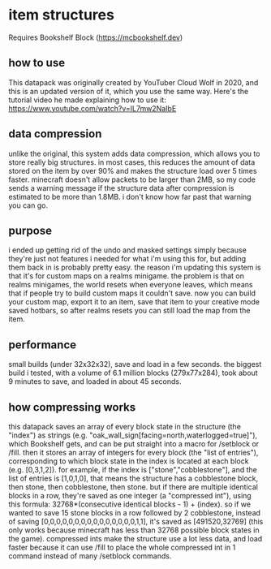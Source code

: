 # item structures
Requires Bookshelf Block (https://mcbookshelf.dev)

## how to use
This datapack was originally created by YouTuber Cloud Wolf in 2020, and this is an updated version of it, which you use the same way. Here's the tutorial video he made explaining how to use it: https://www.youtube.com/watch?v=IL7mw2NaIbE

## data compression
unlike the original, this system adds data compression, which allows you to store really big structures. in most cases, this reduces the amount of data stored on the item by over 90% and makes the structure load over 5 times faster. minecraft doesn't allow packets to be larger than 2MB, so my code sends a warning message if the structure data after compression is estimated to be more than 1.8MB. i don't know how far past that warning you can go.

## purpose
i ended up getting rid of the undo and masked settings simply because they're just not features i needed for what i'm using this for, but adding them back in is probably pretty easy. the reason i'm updating this system is that it's for custom maps on a realms minigame. the problem is that on realms minigames, the world resets when everyone leaves, which means that if people try to build custom maps it couldn't save. now you can build your custom map, export it to an item, save that item to your creative mode saved hotbars, so after realms resets you can still load the map from the item.

## performance
small builds (under 32x32x32), save and load in a few seconds.
the biggest build i tested, with a volume of 6.1 million blocks (279x77x284), took about 9 minutes to save, and loaded in about 45 seconds.

## how compressing works
this datapack saves an array of every block state in the structure (the "index") as strings (e.g. "oak_wall_sign[facing=north,waterlogged=true]"), which Bookshelf gets, and can be put straight into a macro for /setblock or /fill. then it stores an array of integers for every block (the "list of entries"), corresponding to which block state in the index is located at each block (e.g. [0,3,1,2]). for example, if the index is ["stone","cobblestone"], and the list of entries is [1,0,1,0], that means the structure has a cobblestone block, then stone, then cobblestone, then stone. but if there are multiple identical blocks in a row, they're saved as one integer (a "compressed int"), using this formula: 32768*(consecutive identical blocks - 1) + (index). so if we wanted to save 15 stone blocks in a row followed by 2 cobblestone, instead of saving [0,0,0,0,0,0,0,0,0,0,0,0,0,0,0,1,1], it's saved as [491520,32769] (this only works because minecraft has less than 32768 possible block states in the game). compressed ints make the structure use a lot less data, and load faster because it can use /fill to place the whole compressed int in 1 command instead of many /setblock commands.